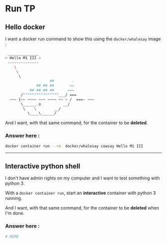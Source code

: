 # Run TP


## Hello docker

I want a docker run command to show this using the `docker/whalesay` image : 


```bash
 ______________ 
< Hello M1 III >
 -------------- 
    \
     \
      \     
                    ##        .            
              ## ## ##       ==            
           ## ## ## ##      ===            
       /""""""""""""""""___/ ===        
  ~~~ {~~ ~~~~ ~~~ ~~~~ ~~ ~ /  ===- ~~~   
       \______ o          __/            
        \    \        __/             
          \____\______/ 
```

And I want, with that same command, for the container to be **deleted**.

### Answer here :

```bash
docker container run --rm  docker/whalesay cowsay Hello M1 III
```

---


## Interactive python shell

I don't have admin rights on my computer and I want to test something with python 3.

With a `docker container run`, start an **interactive** container with python 3 running.

And I want, with that same command, for the container to be **deleted** when I'm done.

### Answer here :

```bash
# HERE
```